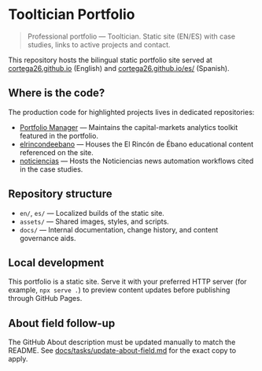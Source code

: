# Tooltician Portfolio

> Professional portfolio — Tooltician. Static site (EN/ES) with case studies, links to active projects and contact.

This repository hosts the bilingual static portfolio site served at [cortega26.github.io](https://cortega26.github.io/) (English) and [cortega26.github.io/es/](https://cortega26.github.io/es/) (Spanish).

## Where is the code?

The production code for highlighted projects lives in dedicated repositories:

- [Portfolio Manager](https://github.com/cortega26/Portfolio-Manager) — Maintains the capital-markets analytics toolkit featured in the portfolio.
- [elrincondeebano](https://github.com/cortega26/elrincondeebano) — Houses the El Rincón de Ébano educational content referenced on the site.
- [noticiencias](https://github.com/cortega26/noticiencias) — Hosts the Noticiencias news automation workflows cited in the case studies.

## Repository structure

- `en/`, `es/` — Localized builds of the static site.
- `assets/` — Shared images, styles, and scripts.
- `docs/` — Internal documentation, change history, and content governance aids.

## Local development

This portfolio is a static site. Serve it with your preferred HTTP server (for example, `npx serve .`) to preview content updates before publishing through GitHub Pages.

## About field follow-up

The GitHub About description must be updated manually to match the README. See [docs/tasks/update-about-field.md](docs/tasks/update-about-field.md) for the exact copy to apply.
